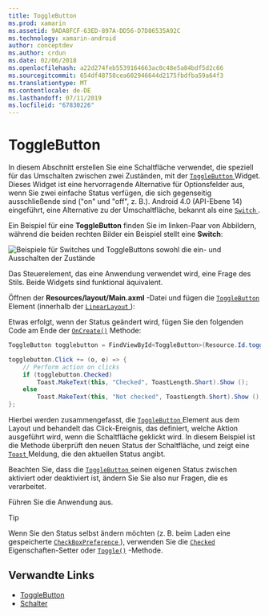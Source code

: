 ```yaml
---
title: ToggleButton
ms.prod: xamarin
ms.assetid: 9ADA8FCF-63ED-897A-DD56-D7D86535A92C
ms.technology: xamarin-android
author: conceptdev
ms.author: crdun
ms.date: 02/06/2018
ms.openlocfilehash: a22d274feb5539164663ac0c48e5a84bdf5d2c66
ms.sourcegitcommit: 654df48758cea602946644d2175fbdfba59a64f3
ms.translationtype: MT
ms.contentlocale: de-DE
ms.lasthandoff: 07/11/2019
ms.locfileid: "67830226"
---
```

# <a name="togglebutton"></a>ToggleButton

In diesem Abschnitt erstellen Sie eine Schaltfläche verwendet, die speziell für das Umschalten zwischen zwei Zuständen, mit der [ `ToggleButton` ](https://developer.xamarin.com/api/type/Android.Widget.ToggleButton/) Widget. Dieses Widget ist eine hervorragende Alternative für Optionsfelder aus, wenn Sie zwei einfache Status verfügen, die sich gegenseitig ausschließende sind ("on" und "off", z. B.). Android 4.0 (API-Ebene 14) eingeführt, eine Alternative zu der Umschaltfläche, bekannt als eine [ `Switch` ](https://developer.xamarin.com/api/type/Android.Widget.Switch/).

Ein Beispiel für eine **ToggleButton** finden Sie im linken-Paar von Abbildern, während die beiden rechten Bilder ein Beispiel stellt eine **Switch**:

![Beispiele für Switches und ToggleButtons sowohl die ein- und Ausschalten der Zustände](toggle-button-images/togglebutton-switch.png)  

Das Steuerelement, das eine Anwendung verwendet wird, eine Frage des Stils. Beide Widgets sind funktional äquivalent.

Öffnen der **Resources/layout/Main.axml** -Datei und fügen die [ `ToggleButton` ](https://developer.xamarin.com/api/type/Android.Widget.ToggleButton/) Element (innerhalb der [ `LinearLayout` ](https://developer.xamarin.com/api/type/Android.Widget.LinearLayout/)):

Etwas erfolgt, wenn der Status geändert wird, fügen Sie den folgenden Code am Ende der [`OnCreate()`](https://developer.xamarin.com/api/member/Android.App.Activity.OnCreate/p/Android.OS.Bundle/Android.OS.PersistableBundle)
Methode:

```csharp
ToggleButton togglebutton = FindViewById<ToggleButton>(Resource.Id.togglebutton);

togglebutton.Click += (o, e) => {
    // Perform action on clicks
    if (togglebutton.Checked)
        Toast.MakeText(this, "Checked", ToastLength.Short).Show ();
    else
        Toast.MakeText(this, "Not checked", ToastLength.Short).Show ();
};
```

Hierbei werden zusammengefasst, die [ `ToggleButton` ](https://developer.xamarin.com/api/type/Android.Widget.ToggleButton/) Element aus dem Layout und behandelt das Click-Ereignis, das definiert, welche Aktion ausgeführt wird, wenn die Schaltfläche geklickt wird. In diesem Beispiel ist die Methode überprüft den neuen Status der Schaltfläche, und zeigt eine [ `Toast` ](https://developer.xamarin.com/api/type/Android.Widget.Toast/) Meldung, die den aktuellen Status angibt.

Beachten Sie, dass die [ `ToggleButton` ](https://developer.xamarin.com/api/type/Android.Widget.ToggleButton/) seinen eigenen Status zwischen aktiviert oder deaktiviert ist, ändern Sie Sie also nur Fragen, die es verarbeitet.

Führen Sie die Anwendung aus.


> [!TIP]
> Wenn Sie den Status selbst ändern möchten (z. B. beim Laden eine gespeicherte [ `CheckBoxPreference` ](https://developer.xamarin.com/api/type/Android.Preferences.CheckBoxPreference/)), verwenden Sie die [`Checked`](https://developer.xamarin.com/api/property/Android.Widget.CompoundButton.Checked/)
> Eigenschaften-Setter oder [`Toggle()`](https://developer.xamarin.com/api/member/Android.Widget.CompoundButton.Toggle/)
> -Methode.


## <a name="related-links"></a>Verwandte Links

- [ToggleButton](https://developer.android.com/reference/android/widget/ToggleButton.html)
- [Schalter](https://developer.android.com/reference/android/widget/Switch.html)
